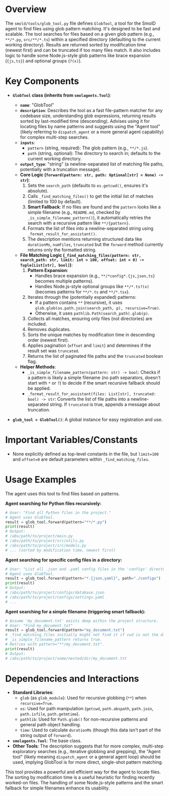 # Overview

The `smold/tools/glob_tool.py` file defines `GlobTool`, a tool for the SmolD agent to find files using glob pattern matching. It's designed to be fast and scalable. The tool searches for files based on a given glob pattern (e.g., `**/*.py`, `src/**/*.ts`) within a specified directory (defaulting to the current working directory). Results are returned sorted by modification time (newest first) and can be truncated if too many files match. It also includes logic to handle some Node.js-style glob patterns like brace expansion (`{js,ts}`) and optional groups (`?(x)`).

# Key Components

-   **`GlobTool` class (inherits from `smolagents.Tool`)**:
    *   **`name`**: "GlobTool"
    *   **`description`**: Describes the tool as a fast file-pattern matcher for any codebase size, understanding glob expressions, returning results sorted by last-modified time (descending). Advises using it for locating files by name patterns and suggests using the "Agent tool" (likely referring to `dispatch_agent` or a more general agent capability) for complex multi-step searches.
    *   **`inputs`**:
        *   `pattern` (string, required): The glob pattern (e.g., `**/*.js`).
        *   `path` (string, optional): The directory to search in; defaults to the current working directory.
    *   **`output_type`**: "string" (a newline-separated list of matching file paths, potentially with a truncation message).
    *   **Core Logic (`forward(pattern: str, path: Optional[str] = None) -> str`)**:
        1.  Sets the `search_path` (defaults to `os.getcwd()`, ensures it's absolute).
        2.  Calls `_find_matching_files()` to get the initial list of matches (limited to 100 by default).
        3.  **Smart Fallback**: If no files are found and the `pattern` looks like a simple filename (e.g., `README.md`, checked by `_is_simple_filename_pattern()`), it automatically retries the search with a recursive pattern like `**/{pattern}`.
        4.  Formats the list of files into a newline-separated string using `_format_result_for_assistant()`.
        5.  The description mentions returning structured data like `durationMs`, `numFiles`, `truncated` but the `forward` method currently returns only the formatted string.
    *   **File Matching Logic (`_find_matching_files(pattern: str, search_path: str, limit: int = 100, offset: int = 0) -> Tuple[List[str], bool]`)**:
        1.  **Pattern Expansion**:
            *   Handles brace expansion (e.g., `**/*config*.{js,json,ts}` becomes multiple patterns).
            *   Handles Node.js-style optional groups like `**/*.ts?(x)` (becomes patterns for `**/*.ts` and `**/*.tsx`).
        2.  Iterates through the (potentially expanded) patterns:
            *   If a pattern contains `**` (recursive), it uses `glob.glob(os.path.join(search_path, p), recursive=True)`.
            *   Otherwise, it uses `pathlib.Path(search_path).glob(p)`.
        3.  Collects all matches, ensuring only files (not directories) are included.
        4.  Removes duplicates.
        5.  Sorts the unique matches by modification time in descending order (newest first).
        6.  Applies pagination (`offset` and `limit`) and determines if the result set was `truncated`.
        7.  Returns the list of paginated file paths and the `truncated` boolean flag.
    *   **Helper Methods**:
        *   `_is_simple_filename_pattern(pattern: str) -> bool`: Checks if a pattern is likely a simple filename (no path separators, doesn't start with `*` or `?`) to decide if the smart recursive fallback should be applied.
        *   `_format_result_for_assistant(files: List[str], truncated: bool) -> str`: Converts the list of file paths into a newline-separated string. If `truncated` is true, appends a message about truncation.

-   **`glob_tool = GlobTool()`**: A global instance for easy registration and use.

# Important Variables/Constants

-   None explicitly defined as top-level constants in the file, but `limit=100` and `offset=0` are default parameters within `_find_matching_files`.

# Usage Examples

The agent uses this tool to find files based on patterns.

**Agent searching for Python files recursively:**

```python
# User: "Find all Python files in the project."
# Agent uses GlobTool.
result = glob_tool.forward(pattern="**/*.py")
print(result)
# Output:
# /abs/path/to/project/main.py
# /abs/path/to/project/src/utils.py
# /abs/path/to/project/src/models.py
# ... (sorted by modification time, newest first)
```

**Agent searching for specific config files in a directory:**

```python
# User: "List all .json and .yaml config files in the 'configs' directory."
# Agent uses GlobTool.
result = glob_tool.forward(pattern="*.{json,yaml}", path="./configs")
print(result)
# Output:
# /abs/path/to/project/configs/database.json
# /abs/path/to/project/configs/settings.yaml
# ...
```

**Agent searching for a simple filename (triggering smart fallback):**

```python
# Assume 'my_document.txt' exists deep within the project structure.
# User: "Find my_document.txt"
result = glob_tool.forward(pattern="my_document.txt")
# _find_matching_files initially might not find it if cwd is not the directory of the file.
# _is_simple_filename_pattern returns true.
# Retries with pattern="**/my_document.txt".
print(result)
# Output:
# /abs/path/to/project/some/nested/dir/my_document.txt
```

# Dependencies and Interactions

-   **Standard Libraries**:
    *   `glob` (as `glob_module`): Used for recursive globbing (`**`) when `recursive=True`.
    *   `os`: Used for path manipulation (`getcwd`, `path.abspath`, `path.join`, `path.isfile`, `path.getmtime`).
    *   `pathlib`: Used for `Path.glob()` for non-recursive patterns and general path object handling.
    *   `time`: Used to calculate `durationMs` (though this data isn't part of the string output of `forward`).
-   **`smolagents.Tool`**: The base class.
-   **Other Tools**: The description suggests that for more complex, multi-step exploratory searches (e.g., iterative globbing and grepping), the "Agent tool" (likely meaning `dispatch_agent` or a general agent loop) should be used, implying GlobTool is for more direct, single-shot pattern matching.

This tool provides a powerful and efficient way for the agent to locate files. The sorting by modification time is a useful heuristic for finding recently worked-on files. The handling of some Node.js-style patterns and the smart fallback for simple filenames enhance its usability.
